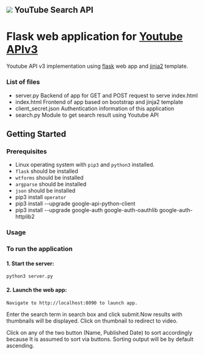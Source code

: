 ## ![](http://www.google.com/images/icons/product/youtube-32.png) YouTube Search API

Flask web application for [Youtube APIv3](https://developers.google.com/youtube/v3/getting-started)  
==========================================

Youtube API v3 implementation using [flask](http://flask.pocoo.org/) web app and [jinja2](http://jinja.pocoo.org/docs/2.10/) template.


### List of files
* server.py            Backend of app for GET and POST request to serve index.html  
* index.html           Frontend of app based on bootstrap and jinja2 template  
* client_secret.json   Authentication information of this application  
* search.py            Module to get search result using Youtube API  

## Getting Started

### Prerequisites

*  Linux operating system with `pip3` and `python3` installed.
* `flask` should be installed
* `wtforms` should be installed
* `argparse` should be installed
* `json` should be installed
* pip3 install `operator`
* pip3 install --upgrade google-api-python-client
* pip3 install --upgrade google-auth google-auth-oauthlib google-auth-httplib2

### Usage

### To run the application 
    
  
 #### 1. Start the server:
 ```shell
 python3 server.py
```
 #### 2. Launch the web app:
  ```shell
Navigate to http://localhost:8090 to launch app. 
```

Enter the search term in search box and click submit.Now results with thumbnails will be displayed. Click on thumbnail to redirect to video. 

Click on any of the two button (Name, Published Date) to sort accordingly because It is  assumed to sort via buttons. Sorting output will be by default ascending.
